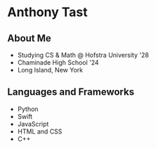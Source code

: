 # Anthony Tast

## About Me
- Studying CS & Math @ Hofstra University '28
- Chaminade High School '24
- Long Island, New York
## Languages and Frameworks
- Python
- Swift
- JavaScript
- HTML and CSS
- C++

<!--
**anthonytast/anthonytast** is a ✨ _special_ ✨ repository because its `README.md` (this file) appears on your GitHub profile.

Here are some ideas to get you started:

- 🔭 I’m currently working on ...
- 🌱 I’m currently learning ...
- 👯 I’m looking to collaborate on ...
- 🤔 I’m looking for help with ...
- 💬 Ask me about ...
- 📫 How to reach me: ...
- 😄 Pronouns: ...
- ⚡ Fun fact: ...
-->
